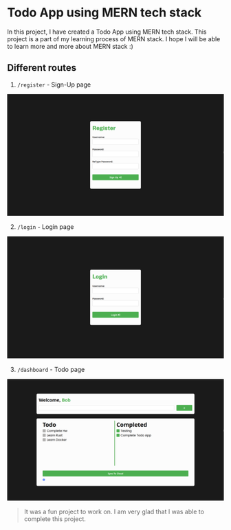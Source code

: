 # Todo App using MERN tech stack

In this project, I have created a Todo App using MERN tech stack. This project is a part of my learning process of MERN stack. I hope I will be able to learn more and more about MERN stack :)

## Different routes

1. ``/register`` - Sign-Up page

![](./images/register.png)

2. ``/login`` - Login page

![](./images/login.png)

3. ``/dashboard`` - Todo page

![](./images/dashboard.png)

> It was a fun  project to work on. I am very glad that I was able to complete this project. 